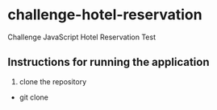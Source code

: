 # challenge-hotel-reservation
Challenge JavaScript Hotel Reservation Test

## Instructions for running the application

1. clone the repository
* git clone 
